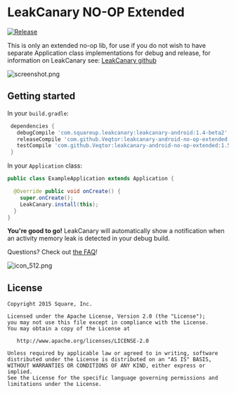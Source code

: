# LeakCanary NO-OP Extended

[![Release](https://jitpack.io/v/veqtor/leakcanary-android-no-op-extended.svg)](https://jitpack.io/#Veqtor/leakcanary-android-no-op-extended)

This is only an extended no-op lib, for use if you do not wish to have separate Application class implementations for debug and release, for information on LeakCanary see: [LeakCanary github](https://github.com/square/leakcanary/)

![screenshot.png](assets/screenshot.png)

## Getting started

In your `build.gradle`:

```gradle
 dependencies {
   debugCompile 'com.squareup.leakcanary:leakcanary-android:1.4-beta2'
   releaseCompile 'com.github.Veqtor:leakcanary-android-no-op-extended:1.5.5'
   testCompile 'com.github.Veqtor:leakcanary-android-no-op-extended:1.5.5'
 }
```

In your `Application` class:

```java
public class ExampleApplication extends Application {

  @Override public void onCreate() {
    super.onCreate();
    LeakCanary.install(this);
  }
}
```

**You're good to go!** LeakCanary will automatically show a notification when an activity memory leak is detected in your debug build.

Questions? Check out [the FAQ](https://github.com/square/leakcanary/wiki/FAQ)!

![icon_512.png](assets/icon_512.png)

## License

    Copyright 2015 Square, Inc.

    Licensed under the Apache License, Version 2.0 (the "License");
    you may not use this file except in compliance with the License.
    You may obtain a copy of the License at

       http://www.apache.org/licenses/LICENSE-2.0

    Unless required by applicable law or agreed to in writing, software
    distributed under the License is distributed on an "AS IS" BASIS,
    WITHOUT WARRANTIES OR CONDITIONS OF ANY KIND, either express or implied.
    See the License for the specific language governing permissions and
    limitations under the License.
